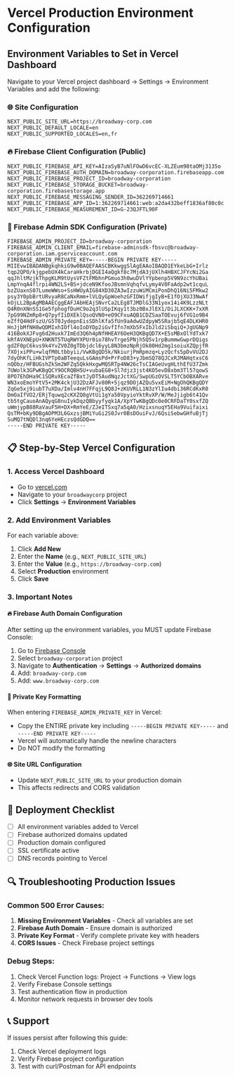 # Vercel Production Environment Configuration

## Environment Variables to Set in Vercel Dashboard

Navigate to your Vercel project dashboard → Settings → Environment Variables and add the following:

### 🌐 Site Configuration

```
NEXT_PUBLIC_SITE_URL=https://broadway-corp.com
NEXT_PUBLIC_DEFAULT_LOCALE=en
NEXT_PUBLIC_SUPPORTED_LOCALES=en,fr
```

### 🔥 Firebase Client Configuration (Public)

```
NEXT_PUBLIC_FIREBASE_API_KEY=AIzaSyB7uNlFOwD6vcEC-XLZEum98taOMj3135o
NEXT_PUBLIC_FIREBASE_AUTH_DOMAIN=broadway-corporation.firebaseapp.com
NEXT_PUBLIC_FIREBASE_PROJECT_ID=broadway-corporation
NEXT_PUBLIC_FIREBASE_STORAGE_BUCKET=broadway-corporation.firebasestorage.app
NEXT_PUBLIC_FIREBASE_MESSAGING_SENDER_ID=362269714661
NEXT_PUBLIC_FIREBASE_APP_ID=1:362269714661:web:a2da432beff1836af80c0c
NEXT_PUBLIC_FIREBASE_MEASUREMENT_ID=G-23QJFTL90F
```

### 🔐 Firebase Admin SDK Configuration (Private)

```
FIREBASE_ADMIN_PROJECT_ID=broadway-corporation
FIREBASE_ADMIN_CLIENT_EMAIL=firebase-adminsdk-fbsvc@broadway-corporation.iam.gserviceaccount.com
FIREBASE_ADMIN_PRIVATE_KEY=-----BEGIN PRIVATE KEY-----
MIIEvwIBADANBgkqhkiG9w0BAQEFAASCBKkwggSlAgEAAoIBAQD1EYkeLbG+Irlz
tqp2QPO/kjgpebUX4kCaraHkrbjDGEI4aQgkf8c7MjdA3jUXlh4HBXCJFYcNi2Ga
qqJhltMzjkThpgKLM9tUysVFZtFMbhnPGmuo3h0wuDVlYYpbenp5V9N9zcYhUBai
LmpYnqA4flrpi4WN2LS+BS+jdceN9KfooJBsmnVqhqfvLymy4V0FaAdp2wt1cquL
bzZUaxnS07LumeWWso+SsHWUyAIG84XD30ZA3wIzzuWiMCmiPonDhQ16Ni5FMkw2
psy3Y0pbBrtURvyaR8CaNxRmm+lVLQyGpWoehzGFIDWifjgIyB+E1fOjXUJ3NwAf
kOjLL2BpAgMBAAECggEAFJAbHEAjSNvrCa2LEg8TJMDlG33N1yox14i4K9LzzNLt
Q4R0nXNnSS1Ge5fphogfDuHC9o2q3lUSpIKqy1t3bz0BxJlEX1/DiJLXCKK+7xXR
7pG99NZmRp8+Q7pyfIiDXEklQsoQVN0+eO9CFxuAQB1CDZSaaTOEvuj6fVG1o9B4
eZffQ4HdFszU/G5T0JydepnEisSDhlKfa5fUn9aAdwUZdpyW5SRajb5qE4DLKHR0
HnJjbMfNH8wQDMIxhIOfl4oIoDYDp2iGvfIfn7mXb5FxIbJld2iSbqiQ+JgUGNp9
416BokXJFvg6d2Huxk7ImEd3Q6h4pNfHHEAY6OeH3QKBgQD7X+E5sMBxOlYdTxk7
kRfAVXNEpU+XNKNT5TUqRWYXPUr0io78hvTrgeSPNjh5Q5v1rpBummwGwprDQigs
gdZF0pC6kvs9k4YvZV0Z0gTDbjdcl6yyL8N3bmzNpRjOk80Hd2mg1soiuXZQpjfR
7XOjxiPPu+wlqfM0Ltbbyii/VwKBgQD5k/NkiurjPmRpmzq+LyzQcfs5pDvVU2DJ
7dyOhKfLiHkIVPTp0aBTeequLsGAmsPd+PrFoD83+yJbmSQ78QJCxRJMAHqtxsC6
nQObz/HFBUGshZkSm2WFZq5QkkHxgwMQSRTp4NW26cTsCIAGeUvgHLthEfU37Zmk
7UWolk3GPwKBgQCY9OCRQBH5U+vubaEG8+Sl7djz3jst4KO5evD8xbm3Tl57qowS
8PO7EhDHa9C1SQRvXEcaZfBxtJyDT5AudNqzJctXG/SwpUGzOVSLT5YCbOBXARve
WN3xoEmoYFtV5+2MK4ckjU32DzAFJv80R+5jqz9DOjAZQu5vxEiM+NgOhQKBgQDY
ZqGe5xj9iubT7uXDa/Imlv4nH7FFqjL9Q8J+zKUVRLL1N3zYlIu4dbi36RCdKxR0
DmOaIfVO2/ERjTquwq2cKXZQ8gVtUi1gYa50VpyioYktRvXP/W/MeJjigb6t41Qv
tb5tgCauoAnAQyqG8nuIykDqzQBbyyfyqk1A/XpYTwKBgQDc0e0CRFDaTY0sxfZQ
uWmjypB88RaVauF5H+DX+RmYeE/ZJeITSxq7a5qA0/HzixsnuqY5EHa9Vuifaixi
QsTM+bKy9DBgAOPM3L6GxzsjBMiYuGi2S0Jvr0BsDOuiFvJ/6QsiSebwGHfuBjTj
SuMQ7tNQDl3nq6YeHEczsQdGDQ==
-----END PRIVATE KEY-----
```

## 📋 Step-by-Step Vercel Configuration

### 1. Access Vercel Dashboard

- Go to [vercel.com](https://vercel.com)
- Navigate to your `broadwaycorp` project
- Click **Settings** → **Environment Variables**

### 2. Add Environment Variables

For each variable above:

1. Click **Add New**
2. Enter the **Name** (e.g., `NEXT_PUBLIC_SITE_URL`)
3. Enter the **Value** (e.g., `https://broadway-corp.com`)
4. Select **Production** environment
5. Click **Save**

### 3. Important Notes

#### 🔥 Firebase Auth Domain Configuration

After setting up the environment variables, you MUST update Firebase Console:

1. Go to [Firebase Console](https://console.firebase.google.com)
2. Select `broadway-corporation` project
3. Navigate to **Authentication** → **Settings** → **Authorized domains**
4. Add: `broadway-corp.com`
5. Add: `www.broadway-corp.com`

#### 🔐 Private Key Formatting

When entering `FIREBASE_ADMIN_PRIVATE_KEY` in Vercel:

- Copy the ENTIRE private key including `-----BEGIN PRIVATE KEY-----` and `-----END PRIVATE KEY-----`
- Vercel will automatically handle the newline characters
- Do NOT modify the formatting

#### 🌐 Site URL Configuration

- Update `NEXT_PUBLIC_SITE_URL` to your production domain
- This affects redirects and CORS validation

## 🚀 Deployment Checklist

- [ ] All environment variables added to Vercel
- [ ] Firebase authorized domains updated
- [ ] Production domain configured
- [ ] SSL certificate active
- [ ] DNS records pointing to Vercel

## 🔍 Troubleshooting Production Issues

### Common 500 Error Causes:

1. **Missing Environment Variables** - Check all variables are set
2. **Firebase Auth Domain** - Ensure domain is authorized
3. **Private Key Format** - Verify complete private key with headers
4. **CORS Issues** - Check Firebase project settings

### Debug Steps:

1. Check Vercel Function logs: Project → Functions → View logs
2. Verify Firebase Console settings
3. Test authentication flow in production
4. Monitor network requests in browser dev tools

## 📞 Support

If issues persist after following this guide:

1. Check Vercel deployment logs
2. Verify Firebase project configuration
3. Test with curl/Postman for API endpoints
